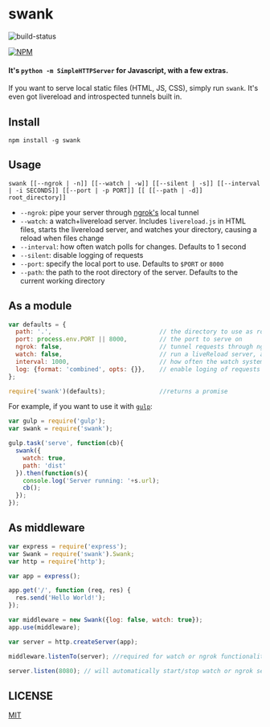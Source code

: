 swank
=====

![build-status](https://travis-ci.org/rabidaudio/swank.svg?branch=master)

[![NPM](https://nodei.co/npm/swank.png?global=true&&downloads=true&downloadRank=true&stars=true)](https://nodei.co/npm/swank/)

#### It's `python -m SimpleHTTPServer` for Javascript, with a few extras.

If you want to serve local static files (HTML, JS, CSS), simply run `swank`.
It's even got livereload and introspected tunnels built in.

Install
-------
    npm install -g swank

Usage
-----
    swank [[--ngrok | -n]] [[--watch | -w]] [[--silent | -s]] [[--interval | -i SECONDS]] [[--port | -p PORT]] [[ [[--path | -d]] root_directory]]

- `--ngrok`: pipe your server through [ngrok's](https://www.npmjs.org/package/ngrok) local tunnel
- `--watch`: a watch+livereload server. Includes `livereload.js` in HTML files, starts the livereload server, and watches your directory, causing a reload when files change
- `--interval`: how often watch polls for changes. Defaults to 1 second
- `--silent`: disable logging of requests
- `--port`: specify the local port to use. Defaults to `$PORT` or `8000`
- `--path`: the path to the root directory of the server. Defaults to the current working directory


As a module
-----------

```javascript
var defaults = {
  path: '.',                              // the directory to use as root
  port: process.env.PORT || 8000,         // the port to serve on
  ngrok: false,                           // tunnel requests through ngrok. Set to an object to pass options to ngrok
  watch: false,                           // run a liveReload server, and inject reload script into html pages. Can be an object with child object 'opts' for options to be passed to connect-livereload
  interval: 1000,                         // how often the watch system polls for file changes
  log: {format: 'combined', opts: {}},    // enable loging of requests and errors. Format and opts are passed to morgan. set to false to silence output
};

require('swank')(defaults);               //returns a promise
```

For example, if you want to use it with [`gulp`](http://gulpjs.com):

```javascript
var gulp = require('gulp');
var swank = require('swank');

gulp.task('serve', function(cb){
  swank({
    watch: true,
    path: 'dist'
  }).then(function(s){
    console.log('Server running: '+s.url);
    cb();
  });
});
```

As middleware
-------------

```js
var express = require('express');
var Swank = require('swank').Swank;
var http = require('http');

var app = express();

app.get('/', function (req, res) {
  res.send('Hello World!');
});

var middleware = new Swank({log: false, watch: true});
app.use(middleware);

var server = http.createServer(app);

middleware.listenTo(server); //required for watch or ngrok functionality

server.listen(8080); // will automatically start/stop watch or ngrok servers as required
```

LICENSE
-------
[MIT](LICENSE)
